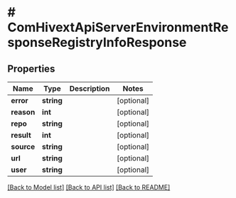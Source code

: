 # # ComHivextApiServerEnvironmentResponseRegistryInfoResponse

## Properties

Name | Type | Description | Notes
------------ | ------------- | ------------- | -------------
**error** | **string** |  | [optional]
**reason** | **int** |  | [optional]
**repo** | **string** |  | [optional]
**result** | **int** |  | [optional]
**source** | **string** |  | [optional]
**url** | **string** |  | [optional]
**user** | **string** |  | [optional]

[[Back to Model list]](../../README.md#models) [[Back to API list]](../../README.md#endpoints) [[Back to README]](../../README.md)
